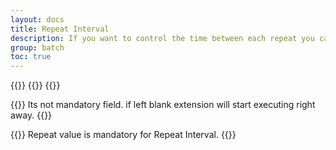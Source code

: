 ```yaml
---
layout: docs
title: Repeat Interval
description: If you want to control the time between each repeat you can provide repeat-interval as well.
group: batch
toc: true
---
```


{{<markdown>}}
{{<partial example-float.md>}}
{{</markdown >}}

{{<callout info>}}
Its not mandatory field. if left blank extension will start executing right away.
{{</callout>}}

{{<callout warning>}}
Repeat value is mandatory for Repeat Interval.
{{</callout>}}